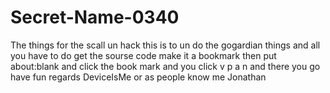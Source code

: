 # Secret-Name-0340
The things for the scall un hack
this is to un do the gogardian things and all you have to do get the sourse code make it a bookmark then put about:blank and click the book mark and you click v p a n 
and there you go have fun regards DeviceIsMe or as people know me Jonathan
